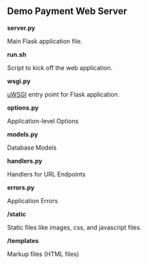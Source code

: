 ## Demo Payment Web Server

**server.py**

Main Flask application file.

**run.sh**

Script to kick off the web application.

**wsgi.py**

[uWSGI](https://uwsgi-docs.readthedocs.io/en/latest/)
entry point for Flask application.

**options.py**

Application-level Options

**models.py**

Database Models

**handlers.py**

Handlers for URL Endpoints

**errors.py**

Application Errors

**/static**

Static files like images, css, and javascript files.

**/templates**

Markup files (HTML files)
